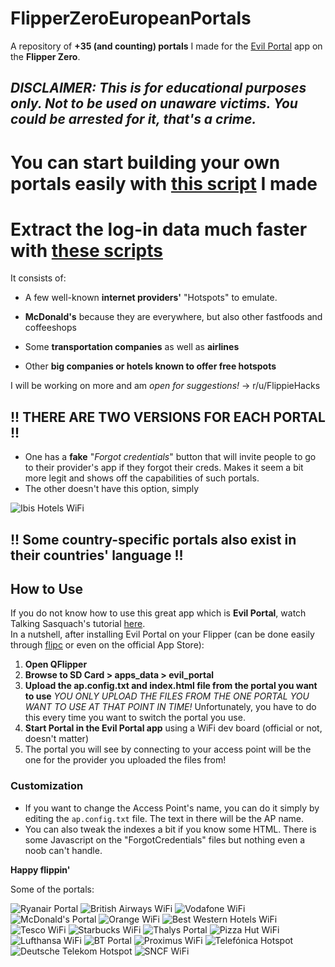 # FlipperZeroEuropeanPortals
A repository of **+35 (and counting) portals** I made for the [Evil Portal](https://github.com/bigbrodude6119/flipper-zero-evil-portal) app on the **Flipper Zero**. 

## _DISCLAIMER: This is for educational purposes only. Not to be used on unaware victims. You could be arrested for it, that's a crime._

# You can start building your own portals easily with [this script](https://github.com/FlippieHacks/EvilPortalGenerator) I made
# Extract the log-in data much faster with [these scripts](https://github.com/FlippieHacks/EvilPortalLogsExtractor) 

It consists of: 
- A few well-known **internet providers'** "Hotspots" to emulate. 

- **McDonald's** because they are everywhere, but also other fastfoods and coffeeshops

- Some **transportation companies** as well as **airlines**

- Other **big companies or hotels known to offer free hotspots**

I will be working on more and am *open for suggestions!* -> r/u/FlippieHacks


## **!! THERE ARE TWO VERSIONS FOR EACH PORTAL !!**
- One has a **fake** "*Forgot credentials*" button that will invite people to go to their provider's app if they forgot their creds. Makes it seem a bit more legit and shows off the capabilities of such portals.
- The other doesn't have this option, simply
  
![Ibis Hotels WiFi](https://zupimages.net/up/23/31/mu13.png)

## **!! Some country-specific portals also exist in their countries' language !!**


## How to Use
If you do not know how to use this great app which is **Evil Portal**, watch Talking Sasquach's tutorial [here](https://youtu.be/zfd7wADSkD4).  
In a nutshell, after installing Evil Portal on your Flipper (can be done easily through [flipc](https://flipc.org) or even on the official App Store):

1. **Open QFlipper**
2. **Browse to SD Card > apps_data > evil_portal**
3. **Upload the ap.config.txt and index.html file from the portal you want to use** _YOU ONLY UPLOAD THE FILES FROM THE ONE PORTAL YOU WANT TO USE AT THAT POINT IN TIME!_ Unfortunately, you have to do this every time you want to switch the portal you use.
4. **Start Portal in the Evil Portal app** using a WiFi dev board (official or not, doesn't matter)
5. The portal you will see by connecting to your access point will be the one for the provider you uploaded the files from!

### Customization
- If you want to change the Access Point's name, you can do it simply by editing the `ap.config.txt` file. The text in there will be the AP name.
- You can also tweak the indexes a bit if you know some HTML. There is some Javascript on the "ForgotCredentials" files but nothing even a noob can't handle.

**Happy flippin'**

Some of the portals:

![Ryanair Portal](https://zupimages.net/up/23/31/2vxa.png)
![British Airways WiFi](https://zupimages.net/up/23/31/8jkp.png)
![Vodafone WiFi](https://zupimages.net/up/23/31/cgp5.png)
![McDonald's Portal](https://zupimages.net/up/23/31/ccjy.png)
![Orange WiFi](https://zupimages.net/up/23/31/9jfm.png)
![Best Western Hotels WiFi](https://zupimages.net/up/23/31/x35v.png)
![Tesco WiFi](https://zupimages.net/up/23/31/8rde.png)
![Starbucks WiFi](https://zupimages.net/up/23/31/lpld.png)
![Thalys Portal](https://zupimages.net/up/23/31/9mvw.png)
![Pizza Hut WiFi](https://zupimages.net/up/23/31/umd0.png)
![Lufthansa WiFi](https://zupimages.net/up/23/31/swhn.png)
![BT Portal](https://zupimages.net/up/23/31/fitm.png)
![Proximus WiFi](https://zupimages.net/up/23/31/w718.png)
![Telefónica Hotspot](https://zupimages.net/up/23/31/glcp.png)
![Deutsche Telekom Hotspot](https://zupimages.net/up/23/31/bqj9.png)
![SNCF WiFi](https://zupimages.net/up/23/31/wy1r.png)
